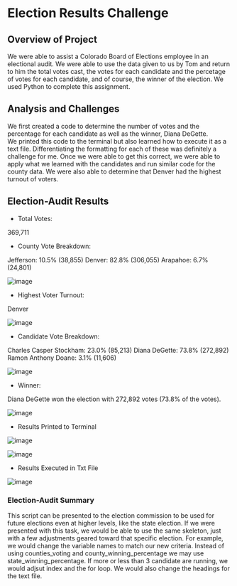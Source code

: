 # Election Results Challenge

## Overview of Project
We were able to assist a Colorado Board of Elections employee in an electional audit. 
We were able to use the data given to us by Tom and return to him the total votes cast, 
the votes for each candidate and the percetage of votes for each candidate, and of course, 
the winner of the election. We used Python to complete this assignment. 
 
## Analysis and Challenges
We first created a code to determine the number of votes and the percentage for each candidate as well as the winner, Diana DeGette.  
We printed this code to the terminal but also learned how to execute it as a text file.  Differentiating the formatting for each of these 
was definitely a challenge for me.  Once we were able to get this correct, we were able to apply what we learned with the candidates and run similar
code for the county data.  We were also able to determine that Denver had the highest turnout of voters.  

## Election-Audit Results
- Total Votes:

369,711 

- County Vote Breakdown:

Jefferson: 10.5% (38,855)
Denver: 82.8% (306,055)
Arapahoe: 6.7% (24,801)

![image](https://user-images.githubusercontent.com/64279232/125879041-207ac2df-f658-4bff-827d-ce4feea4866d.png)


- Highest Voter Turnout:

Denver

![image](https://user-images.githubusercontent.com/64279232/125878936-b94adab2-8752-47aa-a3e6-fa8a34a00a50.png)


- Candidate Vote Breakdown:

Charles Casper Stockham: 23.0% (85,213)
Diana DeGette: 73.8% (272,892)
Ramon Anthony Doane: 3.1% (11,606)

![image](https://user-images.githubusercontent.com/64279232/125879157-06d2c2d8-d013-4ee1-9ee1-b3f312cc6c64.png)


- Winner:

Diana DeGette won the election with 272,892 votes (73.8% of the votes).

![image](https://user-images.githubusercontent.com/64279232/125879198-3d7bc8c2-7196-44fb-9144-375d991d5743.png)


- Results Printed to Terminal

![image](https://user-images.githubusercontent.com/64279232/125879271-2cc764f3-8e18-416c-975c-6a8fff7b1d13.png)

![image](https://user-images.githubusercontent.com/64279232/125879321-aa5f0e78-fe4d-47b4-b15e-8f89eaa28100.png)


- Results Executed in Txt File

![image](https://user-images.githubusercontent.com/64279232/125879365-0f4836ea-fe7f-4f8f-8334-ea544bfbe38e.png)



### Election-Audit Summary
This script can be presented to the election commission to be used for future elections even at higher levels, like the state election.  If we were presented with this task, 
we would be able to use the same skeleton, just with a few adjustments geared toward that specific election.  For example, we would change the variable names to match our new criteria.  Instead of using counties_voting and county_winning_percentage we may use state_winning_percentage.  If more or less than 3 candidate are running, we would adjsut index and the for loop.  We would also change the headings for the text file.  
